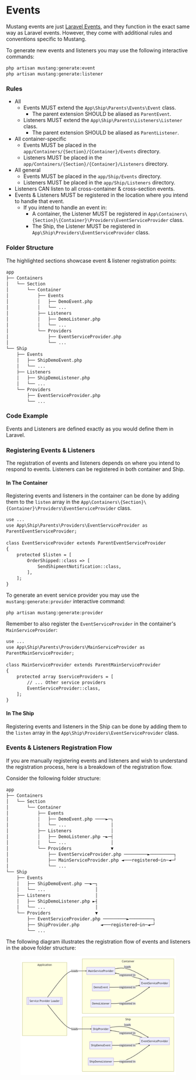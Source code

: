 # Events

Mustang events are just [Laravel Events](https://laravel.com/docs/events), and they function in the exact same way as Laravel events. However, they come with additional rules and conventions specific to Mustang.

To generate new events and listeners you may use the following interactive commands:

```
php artisan mustang:generate:event
php artisan mustang:generate:listener
```

### Rules[​](https://apiato.io/docs/components/optional-components/events#rules) <a href="#rules" id="rules"></a>

* All
  * Events MUST extend the `App\Ship\Parents\Events\Event` class.
    * The parent extension SHOULD be aliased as `ParentEvent`.
  * Listeners MUST extend the `App\Ship\Parents\Listeners\Listener` class.
    * The parent extension SHOULD be aliased as `ParentListener`.
* All container-specific
  * Events MUST be placed in the `app/Containers/{Section}/{Container}/Events` directory.
  * Listeners MUST be placed in the `app/Containers/{Section}/{Container}/Listeners` directory.
* All general
  * Events MUST be placed in the `app/Ship/Events` directory.
  * Listeners MUST be placed in the `app/Ship/Listeners` directory.
* Listeners CAN listen to all cross-container & cross-section events.
* Events & Listeners MUST be registered in the location where you intend to handle that event.
  * If you intend to handle an event in:
    * A container, the Listener MUST be registered in `App\Containers\{Section}\{Container}\Providers\EventServiceProvider` class.
    * The Ship, the Listener MUST be registered in `App\Ship\Providers\EventServiceProvider` class.

### Folder Structure[​](https://apiato.io/docs/components/optional-components/events#folder-structure) <a href="#folder-structure" id="folder-structure"></a>

The highlighted sections showcase event & listener registration points:

```
app
├── Containers
│   └── Section
│       └── Container
│           ├── Events
│           │   ├── DemoEvent.php
│           │   └── ...
│           ├── Listeners
│           │   ├── DemoListener.php
│           │   └── ...
│           └── Providers
│               ├── EventServiceProvider.php
│               └── ...
└── Ship
    ├── Events
    │   ├── ShipDemoEvent.php
    │   └── ...
    ├── Listeners
    │   ├── ShipDemoListener.php
    │   └── ...
    └── Providers
        ├── EventServiceProvider.php
        └── ...
```

### Code Example[​](https://apiato.io/docs/components/optional-components/events#code-example) <a href="#code-example" id="code-example"></a>

Events and Listeners are defined exactly as you would define them in Laravel.

### Registering Events & Listeners[​](https://apiato.io/docs/components/optional-components/events#registering-events--listeners) <a href="#registering-events--listeners" id="registering-events--listeners"></a>

The registration of events and listeners depends on where you intend to respond to events. Listeners can be registered in both container and Ship.

#### In The Container[​](https://apiato.io/docs/components/optional-components/events#in-the-container) <a href="#in-the-container" id="in-the-container"></a>

Registering events and listeners in the container can be done by adding them to the `listen` array in the `App\Containers\{Section}\{Container}\Providers\EventServiceProvider` class.

```
use ...
use App\Ship\Parents\Providers\EventServiceProvider as ParentEventServiceProvider;

class EventServiceProvider extends ParentEventServiceProvider
{
    protected $listen = [
        OrderShipped::class => [
            SendShipmentNotification::class,
        ],
    ];
}
```

To generate an event service provider you may use the `mustang:generate:provider` interactive command:

```
php artisan mustang:generate:provider
```

Remember to also register the `EventServiceProvider` in the container's `MainServiceProvider`:

```
use ...
use App\Ship\Parents\Providers\MainServiceProvider as ParentMainServiceProvider;

class MainServiceProvider extends ParentMainServiceProvider
{
    protected array $serviceProviders = [
        // ... Other service providers
        EventServiceProvider::class,
    ];
}
```

#### In The Ship[​](https://apiato.io/docs/components/optional-components/events#in-the-ship) <a href="#in-the-ship" id="in-the-ship"></a>

Registering events and listeners in the Ship can be done by adding them to the `listen` array in the `App\Ship\Providers\EventServiceProvider` class.

### Events & Listeners Registration Flow[​](https://apiato.io/docs/components/optional-components/events#events--listeners-registration-flow) <a href="#events--listeners-registration-flow" id="events--listeners-registration-flow"></a>

If you are manually registering events and listeners and wish to understand the registration process, here is a breakdown of the registration flow.

Consider the following folder structure:

```
app
├── Containers
│   └── Section
│       └── Container
│           ├── Events
│           │   ├── DemoEvent.php ────►─┐
│           │   └── ...                 │
│           ├── Listeners               │
│           │   ├── DemoListener.php ─►─┤
│           │   └── ...                 │
│           └── Providers               ▼
│               ├── EventServiceProvider.php ─────────►─────────┐
│               ├── MainServiceProvider.php ◄───registered─in─◄─┘
│               └── ...
└── Ship
    ├── Events
    │   ├── ShipDemoEvent.php ──►─┐
    │   └── ...                   │
    ├── Listeners                 │
    │   ├── ShipDemoListener.php ►┤
    │   └── ...                   │
    └── Providers                 ▼
        ├── EventServiceProvider.php ─────────►─────────┐
        ├── ShipProvider.php        ◄───registered─in─◄─┘
        └── ...
```

The following diagram illustrates the registration flow of events and listeners in the above folder structure:

<figure><img src="../../../.gitbook/assets/image (1).png" alt=""><figcaption></figcaption></figure>
